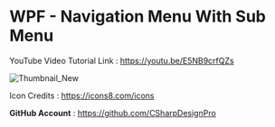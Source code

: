 # WPF - Navigation Menu With Sub Menu


YouTube Video Tutorial Link : https://youtu.be/E5NB9crfQZs

![Thumbnail_New](https://user-images.githubusercontent.com/55704859/158864107-052e36ce-3032-428d-ae0c-da32407e7125.png)

Icon Credits : https://icons8.com/icons

<b>GitHub Account</b> : https://github.com/CSharpDesignPro
